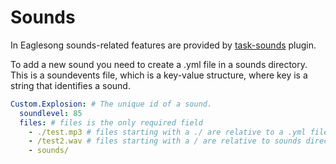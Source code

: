 # Sounds

In Eaglesong sounds-related features are provided by [task-sounds](../internals/task-sounds) plugin.

To add a new sound you need to create a .yml file in a sounds directory. This is a soundevents file,
which is a key-value structure, where key is a string that identifies a sound.

```yaml
Custom.Explosion: # The unique id of a sound.
  soundlevel: 85
  files: # files is the only required field
    - ./test.mp3 # files starting with a ./ are relative to a .yml file
    - /test2.wav # files starting with a / are relative to sounds directory root
    - sounds/
```
